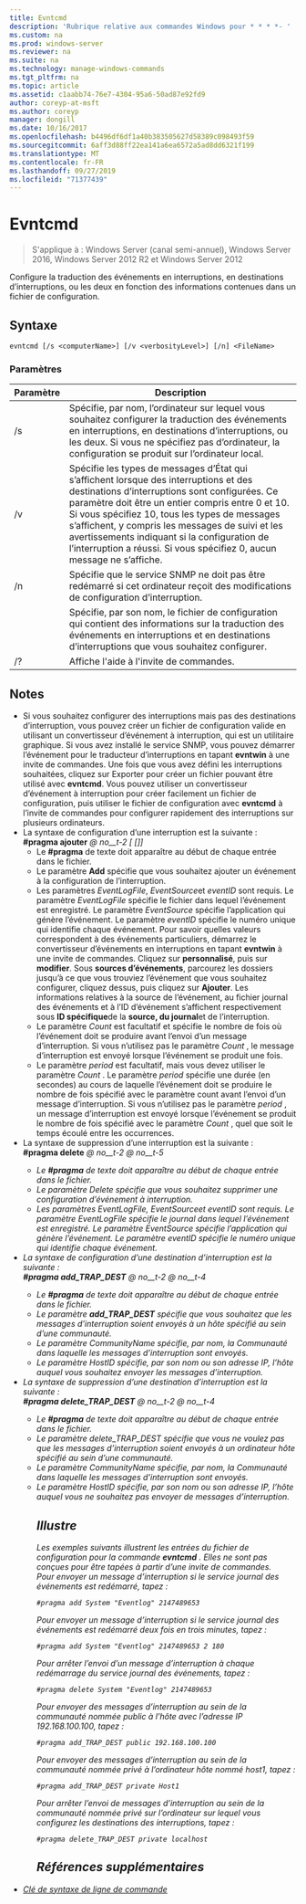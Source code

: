```yaml
---
title: Evntcmd
description: 'Rubrique relative aux commandes Windows pour * * * *- '
ms.custom: na
ms.prod: windows-server
ms.reviewer: na
ms.suite: na
ms.technology: manage-windows-commands
ms.tgt_pltfrm: na
ms.topic: article
ms.assetid: c1aabb74-76e7-4304-95a6-50ad87e92fd9
author: coreyp-at-msft
ms.author: coreyp
manager: dongill
ms.date: 10/16/2017
ms.openlocfilehash: b4496df6df1a40b383505627d58389c098493f59
ms.sourcegitcommit: 6aff3d88ff22ea141a6ea6572a5ad8dd6321f199
ms.translationtype: MT
ms.contentlocale: fr-FR
ms.lasthandoff: 09/27/2019
ms.locfileid: "71377439"
---
```

# <a name="evntcmd"></a>Evntcmd

>S'applique à : Windows Server (canal semi-annuel), Windows Server 2016, Windows Server 2012 R2 et Windows Server 2012

Configure la traduction des événements en interruptions, en destinations d’interruptions, ou les deux en fonction des informations contenues dans un fichier de configuration.   
## <a name="syntax"></a>Syntaxe  
```  
evntcmd [/s <computerName>] [/v <verbosityLevel>] [/n] <FileName>  
```  
### <a name="parameters"></a>Paramètres  

|      Paramètre      |                                                                                                                                                            Description                                                                                                                                                             |
|---------------------|------------------------------------------------------------------------------------------------------------------------------------------------------------------------------------------------------------------------------------------------------------------------------------------------------------------------------------|
|  /s <computerName>  |                                                         Spécifie, par nom, l’ordinateur sur lequel vous souhaitez configurer la traduction des événements en interruptions, en destinations d’interruptions, ou les deux. Si vous ne spécifiez pas d’ordinateur, la configuration se produit sur l’ordinateur local.                                                          |
| /v <verbosityLevel> | Spécifie les types de messages d’État qui s’affichent lorsque des interruptions et des destinations d’interruptions sont configurées. Ce paramètre doit être un entier compris entre 0 et 10. Si vous spécifiez 10, tous les types de messages s’affichent, y compris les messages de suivi et les avertissements indiquant si la configuration de l’interruption a réussi. Si vous spécifiez 0, aucun message ne s’affiche. |
|         /n          |                                                                                                           Spécifie que le service SNMP ne doit pas être redémarré si cet ordinateur reçoit des modifications de configuration d’interruption.                                                                                                            |
|     <FileName>      |                                                                                     Spécifie, par son nom, le fichier de configuration qui contient des informations sur la traduction des événements en interruptions et en destinations d’interruptions que vous souhaitez configurer.                                                                                     |
|         /?          |                                                                                                                                                Affiche l'aide à l'invite de commandes.                                                                                                                                                |

## <a name="remarks"></a>Notes  
- Si vous souhaitez configurer des interruptions mais pas des destinations d’interruption, vous pouvez créer un fichier de configuration valide en utilisant un convertisseur d’événement à interruption, qui est un utilitaire graphique. Si vous avez installé le service SNMP, vous pouvez démarrer l’événement pour le traducteur d’interruptions en tapant **evntwin** à une invite de commandes. Une fois que vous avez défini les interruptions souhaitées, cliquez sur Exporter pour créer un fichier pouvant être utilisé avec **evntcmd**. Vous pouvez utiliser un convertisseur d’événement à interruption pour créer facilement un fichier de configuration, puis utiliser le fichier de configuration avec **evntcmd** à l’invite de commandes pour configurer rapidement des interruptions sur plusieurs ordinateurs.  
- La syntaxe de configuration d’une interruption est la suivante :  
  **#pragma ajouter**<em> @ no__t-2 <EventSource> <EventID> [<Count> [<Period>]] </em>  
  -   Le **#pragma** de texte doit apparaître au début de chaque entrée dans le fichier.  
  -   Le paramètre **Add** spécifie que vous souhaitez ajouter un événement à la configuration de l’interruption.  
  -   Les paramètres *EventLogFile*, *EventSource*et *eventID* sont requis. Le paramètre *EventLogFile* spécifie le fichier dans lequel l’événement est enregistré. Le paramètre *EventSource* spécifie l’application qui génère l’événement. Le paramètre *eventID* spécifie le numéro unique qui identifie chaque événement. Pour savoir quelles valeurs correspondent à des événements particuliers, démarrez le convertisseur d’événements en interruptions en tapant **evntwin** à une invite de commandes. Cliquez sur **personnalisé**, puis sur **modifier**. Sous **sources d’événements**, parcourez les dossiers jusqu’à ce que vous trouviez l’événement que vous souhaitez configurer, cliquez dessus, puis cliquez sur **Ajouter**. Les informations relatives à la source de l’événement, au fichier journal des événements et à l’ID d’événement s’affichent respectivement sous **ID spécifique**de la **source, du journal**et de l’interruption.  
  -   Le paramètre *Count* est facultatif et spécifie le nombre de fois où l’événement doit se produire avant l’envoi d’un message d’interruption. Si vous n’utilisez pas le paramètre *Count* , le message d’interruption est envoyé lorsque l’événement se produit une fois.  
  -   Le paramètre *period* est facultatif, mais vous devez utiliser le paramètre *Count* . Le paramètre *period* spécifie une durée (en secondes) au cours de laquelle l’événement doit se produire le nombre de fois spécifié avec le paramètre count avant l’envoi d’un message d’interruption. Si vous n’utilisez pas le paramètre *period* , un message d’interruption est envoyé lorsque l’événement se produit le nombre de fois spécifié avec le paramètre *Count* , quel que soit le temps écoulé entre les occurrences.  
- La syntaxe de suppression d’une interruption est la suivante :  
  **#pragma delete**<em> @ no__t-2 <EventSource> <EventID> @ no__t-5  
  -   Le **#pragma** de texte doit apparaître au début de chaque entrée dans le fichier.  
  -   Le paramètre *Delete* spécifie que vous souhaitez supprimer une configuration d’événement à interruption.  
  -   Les paramètres *EventLogFile*, *EventSource*et *eventID* sont requis. Le paramètre *EventLogFile* spécifie le journal dans lequel l’événement est enregistré. Le paramètre *EventSource* spécifie l’application qui génère l’événement. Le paramètre *eventID* spécifie le numéro unique qui identifie chaque événement.  
- La syntaxe de configuration d’une destination d’interruption est la suivante :  
  **#pragma add_TRAP_DEST**<em> @ no__t-2 <HostID> @ no__t-4  
  -   Le **#pragma** de texte doit apparaître au début de chaque entrée dans le fichier.  
  -   Le paramètre **add_TRAP_DEST** spécifie que vous souhaitez que les messages d’interruption soient envoyés à un hôte spécifié au sein d’une communauté.  
  -   Le paramètre *CommunityName* spécifie, par nom, la Communauté dans laquelle les messages d’interruption sont envoyés.  
  -   Le paramètre *HostID* spécifie, par son nom ou son adresse IP, l’hôte auquel vous souhaitez envoyer les messages d’interruption.  
- La syntaxe de suppression d’une destination d’interruption est la suivante :  
  **#pragma delete_TRAP_DEST**<em> @ no__t-2 <HostID> @ no__t-4  
  - Le **#pragma** de texte doit apparaître au début de chaque entrée dans le fichier.  
  - Le paramètre *delete_TRAP_DEST* spécifie que vous ne voulez pas que les messages d’interruption soient envoyés à un ordinateur hôte spécifié au sein d’une communauté.  
  - Le paramètre *CommunityName* spécifie, par nom, la Communauté dans laquelle les messages d’interruption sont envoyés.  
  - Le paramètre *HostID* spécifie, par son nom ou son adresse IP, l’hôte auquel vous ne souhaitez pas envoyer de messages d’interruption.  
    ## <a name="BKMK_Examples"></a>Illustre  
    Les exemples suivants illustrent les entrées du fichier de configuration pour la commande **evntcmd** . Elles ne sont pas conçues pour être tapées à partir d’une invite de commandes.  
    Pour envoyer un message d’interruption si le service journal des événements est redémarré, tapez :  
    ```  
    #pragma add System "Eventlog" 2147489653  
    ```  
    Pour envoyer un message d’interruption si le service journal des événements est redémarré deux fois en trois minutes, tapez :  
    ```  
    #pragma add System "Eventlog" 2147489653 2 180  
    ```  
    Pour arrêter l’envoi d’un message d’interruption à chaque redémarrage du service journal des événements, tapez :  
    ```  
    #pragma delete System "Eventlog" 2147489653  
    ```  
    Pour envoyer des messages d’interruption au sein de la communauté nommée public à l’hôte avec l’adresse IP 192.168.100.100, tapez :  
    ```  
    #pragma add_TRAP_DEST public 192.168.100.100  
    ```  
    Pour envoyer des messages d’interruption au sein de la communauté nommée privé à l’ordinateur hôte nommé host1, tapez :  
    ```  
    #pragma add_TRAP_DEST private Host1  
    ```  
    Pour arrêter l’envoi de messages d’interruption au sein de la communauté nommée privé sur l’ordinateur sur lequel vous configurez les destinations des interruptions, tapez :  
    ```  
    #pragma delete_TRAP_DEST private localhost  
    ```  
    ## <a name="additional-references"></a>Références supplémentaires  
- [Clé de syntaxe de ligne de commande](command-line-syntax-key.md)  
